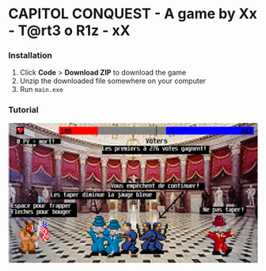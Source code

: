 # CAPITOL CONQUEST - A game by Xx - T@rt3 o R1z - xX

### Installation

1. Click **Code** > **Download ZIP** to download the game
2. Unzip the downloaded file somewhere on your computer
3. Run `main.exe`

### Tutorial
![Tutorial](assets/tutorial.png)